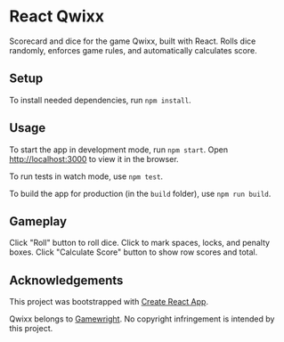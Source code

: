 # React Qwixx

Scorecard and dice for the game Qwixx, built with React. Rolls dice randomly, enforces game rules, and automatically calculates score.

## Setup

To install needed dependencies, run `npm install`.

## Usage

To start the app in development mode, run `npm start`. Open [http://localhost:3000](http://localhost:3000) to view it in the browser.

To run tests in watch mode, use `npm test`.

To build the app for production (in the `build` folder), use `npm run build`.

## Gameplay

Click "Roll" button to roll dice. Click to mark spaces, locks, and penalty boxes. Click "Calculate Score" button to show row scores and total.

## Acknowledgements

This project was bootstrapped with [Create React App](https://github.com/facebook/create-react-app).

Qwixx belongs to [Gamewright](https://gamewright.com/product/Qwixx). No copyright infringement is intended by this project.
